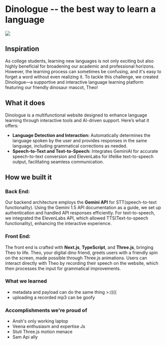 # Dinologue -- the best way to learn a language

![](https://i.imgur.com/FsNla5r.jpeg)

## Inspiration

As college students, learning new languages is not only exciting but also highly beneficial for broadening our academic and professional horizons. However, the learning process can sometimes be confusing, and it's easy to forget a word without even realizing it. To tackle this challenge, we created Dinologue—a supportive and interactive language learning platform featuring our friendly dinosaur mascot, Theo!

## What it does

Dinologue is a multifunctional website designed to enhance language learning through interactive tools and AI-driven support. Here’s what it offers:

- **Language Detection and Interaction:** Automatically determines the language spoken by the user and provides responses in the same language, including grammatical corrections as needed.
- **Speech-to-Text and Text-to-Speech:** Integrates GeminiAI for accurate speech-to-text conversion and ElevenLabs for lifelike text-to-speech output, facilitating seamless communication.

## How we built it

### Back End:
Our backend architecture employs the **Gemini API** for STT(speech-to-text functionality). Using the Gemini 1.5 API documentation as a guide, we set up authentication and handled API responses efficiently. For text-to-speech, we integrated the ElevenLabs API, which allowed TTS(Text-to-speech functionality), enhancing the interactive experience.

### Front End:
The front end is crafted with **Next.js**, **TypeScript**, and **Three.js**, bringing Theo to life. Theo, your digital dino friend, greets users with a friendly spin on the screen, made possible through Three.js animations. Users can interact directly with Theo by recording their speech on the website, which then processes the input for grammatical improvements.

### What we learned
- metadata and payload can do the same thing >:((((
- uploading a recorded mp3 can be goofy 

### Accomplishments we're proud of
- Ansh's only working laptop
- Veena enthusiasm and expertise Js
- Stuti Three.js motion menace 
- Sam Api ally

